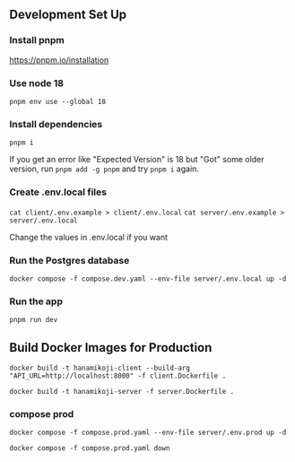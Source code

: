 ## Development Set Up

### Install pnpm
https://pnpm.io/installation

### Use node 18
`pnpm env use --global 18`

### Install dependencies
`pnpm i`

If you get an error like "Expected Version" is 18 but "Got" some older version, run `pnpm add -g pnpm` and try `pnpm i` again.

### Create .env.local files
`cat client/.env.example > client/.env.local`
`cat server/.env.example > server/.env.local`

Change the values in .env.local if you want

### Run the Postgres database

`docker compose -f compose.dev.yaml --env-file server/.env.local up -d`

### Run the app

`pnpm run dev`

## Build Docker Images for Production

[//]: # (TODO: API_URL will need to be the public url of the backend. It will need its own subdomain and nginx config.)

`docker build -t hanamikoji-client --build-arg "API_URL=http://localhost:8000" -f client.Dockerfile .`

`docker build -t hanamikoji-server -f server.Dockerfile .`

### compose prod

`docker compose -f compose.prod.yaml --env-file server/.env.prod up -d`

`docker compose -f compose.prod.yaml down`
